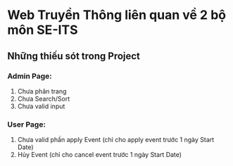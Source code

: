 # Web Truyền Thông liên quan về 2 bộ môn SE-ITS
## Những thiếu sót trong Project
### Admin Page:
1. Chưa phân trang
2. Chưa Search/Sort
3. Chưa valid input

### User Page:
1. Chưa valid phần apply Event (chỉ cho apply event trước 1 ngày Start Date)
2. Hủy Event (chỉ cho cancel event trước 1 ngày Start Date)

